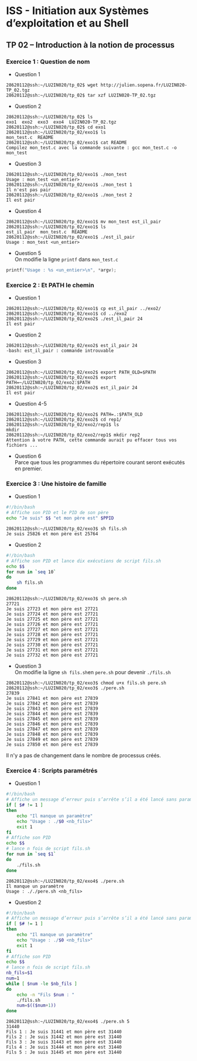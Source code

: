 # ISS - Initiation aux Systèmes d’exploitation et au Shell 
## TP 02 – Introduction à la notion de processus
### Exercice 1 : Question de nom
- Question 1
```
28620112@ssh:~/LU2IN020/tp_02$ wget http://julien.sopena.fr/LU2IN020-TP_02.tgz
28620112@ssh:~/LU2IN020/tp_02$ tar xzf LU2IN020-TP_02.tgz 
```
- Question 2
```
28620112@ssh:~/LU2IN020/tp_02$ ls
exo1  exo2  exo3  exo4  LU2IN020-TP_02.tgz
28620112@ssh:~/LU2IN020/tp_02$ cd exo1
28620112@ssh:~/LU2IN020/tp_02/exo1$ ls
mon_test.c  README
28620112@ssh:~/LU2IN020/tp_02/exo1$ cat README 
Compilez mon_test.c avec la commande suivante : gcc mon_test.c -o mon_test
```
- Question 3
```
28620112@ssh:~/LU2IN020/tp_02/exo1$ ./mon_test 
Usage : mon_test <un_entier>
28620112@ssh:~/LU2IN020/tp_02/exo1$ ./mon_test 1
Il n'est pas pair
28620112@ssh:~/LU2IN020/tp_02/exo1$ ./mon_test 2
Il est pair
```
- Question 4
```
28620112@ssh:~/LU2IN020/tp_02/exo1$ mv mon_test est_il_pair
28620112@ssh:~/LU2IN020/tp_02/exo1$ ls
est_il_pair  mon_test.c  README
28620112@ssh:~/LU2IN020/tp_02/exo1$ ./est_il_pair 
Usage : mon_test <un_entier>
```
- Question 5   
On modifie la ligne `printf` dans `mon_test.c`
```c
printf("Usage : %s <un_entier>\n", *argv);
```
### Exercice 2 : Et PATH le chemin
- Question 1
```
28620112@ssh:~/LU2IN020/tp_02/exo1$ cp est_il_pair ../exo2/
28620112@ssh:~/LU2IN020/tp_02/exo1$ cd ../exo2
28620112@ssh:~/LU2IN020/tp_02/exo2$ ./est_il_pair 24
Il est pair
```
- Question 2
```
28620112@ssh:~/LU2IN020/tp_02/exo2$ est_il_pair 24
-bash: est_il_pair : commande introuvable
```
- Question 3
```
28620112@ssh:~/LU2IN020/tp_02/exo2$ export PATH_OLD=$PATH
28620112@ssh:~/LU2IN020/tp_02/exo2$ export PATH=~/LU2IN020/tp_02/exo2:$PATH
28620112@ssh:~/LU2IN020/tp_02/exo2$ est_il_pair 24
Il est pair
```
- Question 4-5
```
28620112@ssh:~/LU2IN020/tp_02/exo2$ PATH=.:$PATH_OLD
28620112@ssh:~/LU2IN020/tp_02/exo2$ cd rep1/
28620112@ssh:~/LU2IN020/tp_02/exo2/rep1$ ls
mkdir
28620112@ssh:~/LU2IN020/tp_02/exo2/rep1$ mkdir rep2
Attention à votre PATH, cette commande aurait pu effacer tous vos fichiers ...
```
- Question 6   
Parce que tous les programmes du répertoire courant seront exécutés en premier.
### Exercice 3 : Une histoire de famille
- Question 1
```sh
#!/bin/bash
# Affiche son PID et le PID de son père
echo "Je suis" $$ "et mon père est" $PPID
```
```
28620112@ssh:~/LU2IN020/tp_02/exo3$ sh fils.sh 
Je suis 25826 et mon père est 25764
```
- Question 2
``` sh
#!/bin/bash
# Affiche son PID et lance dix exécutions de script fils.sh
echo $$
for num in `seq 10` 
do
    sh fils.sh
done
```
```
28620112@ssh:~/LU2IN020/tp_02/exo3$ sh pere.sh 
27721
Je suis 27723 et mon père est 27721
Je suis 27724 et mon père est 27721
Je suis 27725 et mon père est 27721
Je suis 27726 et mon père est 27721
Je suis 27727 et mon père est 27721
Je suis 27728 et mon père est 27721
Je suis 27729 et mon père est 27721
Je suis 27730 et mon père est 27721
Je suis 27731 et mon père est 27721
Je suis 27732 et mon père est 27721
```
- Question 3   
On modifie la ligne `sh fils.sh`en `pere.sh` pour devenir `./fils.sh`
```
28620112@ssh:~/LU2IN020/tp_02/exo3$ chmod u+x fils.sh pere.sh 
28620112@ssh:~/LU2IN020/tp_02/exo3$ ./pere.sh 
27839
Je suis 27841 et mon père est 27839
Je suis 27842 et mon père est 27839
Je suis 27843 et mon père est 27839
Je suis 27844 et mon père est 27839
Je suis 27845 et mon père est 27839
Je suis 27846 et mon père est 27839
Je suis 27847 et mon père est 27839
Je suis 27848 et mon père est 27839
Je suis 27849 et mon père est 27839
Je suis 27850 et mon père est 27839
```
Il n'y a pas de changement dans le nombre de processus créés.

### Exercice 4 : Scripts paramétrés
- Question 1
```sh
#!/bin/bash
# Affiche un message d’erreur puis s’arrête s’il a été lancé sans paramètres
if [ $# != 1 ]
then
    echo "Il manque un paramètre"
    echo "Usage : ./$0 <nb_fils>"
    exit 1
fi
# Affiche son PID
echo $$
# lance n fois de script fils.sh
for num in `seq $1` 
do
    ./fils.sh
done
```
```
28620112@ssh:~/LU2IN020/tp_02/exo4$ ./pere.sh 
Il manque un paramètre
Usage : ././pere.sh <nb_fils>
```
- Question 2
```sh
#!/bin/bash
# Affiche un message d’erreur puis s’arrête s’il a été lancé sans paramètres
if [ $# != 1 ]
then
    echo "Il manque un paramètre"
    echo "Usage : ./$0 <nb_fils>"
    exit 1
fi
# Affiche son PID
echo $$
# lance n fois de script fils.sh
nb_fils=$1
num=1 
while [ $num -le $nb_fils ]
do
    echo -n "Fils $num : "
    ./fils.sh
    num=$(($num+1))
done
```
```
28620112@ssh:~/LU2IN020/tp_02/exo4$ ./pere.sh 5
31440
Fils 1 : Je suis 31441 et mon père est 31440
Fils 2 : Je suis 31442 et mon père est 31440
Fils 3 : Je suis 31443 et mon père est 31440
Fils 4 : Je suis 31444 et mon père est 31440
Fils 5 : Je suis 31445 et mon père est 31440
```
